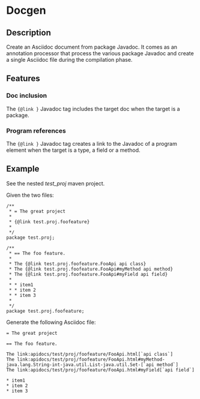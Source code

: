 # Docgen

## Description

Create an Asciidoc document from package Javadoc. It comes as an annotation processor that process the various
package Javadoc and create a single Asciidoc file during the compilation phase.

## Features

### Doc inclusion

The `{@link }` Javadoc tag includes the target doc when the target is a package.

### Program references

The `{@link }` Javadoc tag creates a link to the Javadoc of a program element when the target is
 a type, a field or a method.

## Example

See the nested _test_proj_ maven project.

Given the two files:

```
/**
 * = The great project
 *
 * {@link test.proj.foofeature}
 *
 */
package test.proj;
```

```
/**
 * == The foo feature.
 *
 * The {@link test.proj.foofeature.FooApi api class}
 * The {@link test.proj.foofeature.FooApi#myMethod api method}
 * The {@link test.proj.foofeature.FooApi#myField api field}
 *
 * * item1
 * * item 2
 * * item 3
 *
 */
package test.proj.foofeature;
```

Generate the following Asciidoc file:

```
= The great project

== The foo feature.

The link:apidocs/test/proj/foofeature/FooApi.html[`api class`]
The link:apidocs/test/proj/foofeature/FooApi.html#myMethod-java.lang.String-int-java.util.List-java.util.Set-[`api method`]
The link:apidocs/test/proj/foofeature/FooApi.html#myField[`api field`]

* item1
* item 2
* item 3
```